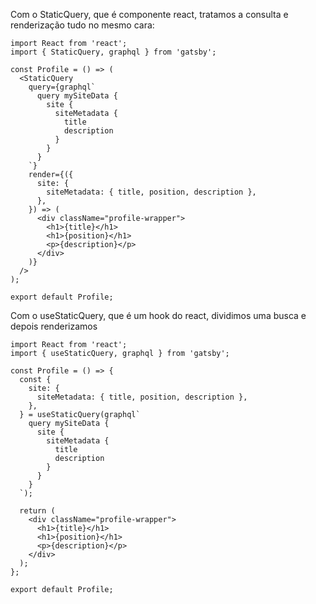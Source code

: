 
Com o StaticQuery, que é componente react, tratamos a consulta e renderização tudo no mesmo cara:

```
import React from 'react';
import { StaticQuery, graphql } from 'gatsby';

const Profile = () => (
  <StaticQuery
    query={graphql`
      query mySiteData {
        site {
          siteMetadata {
            title
            description
          }
        }
      }
    `}
    render={({
      site: {
        siteMetadata: { title, position, description },
      },
    }) => (
      <div className="profile-wrapper">
        <h1>{title}</h1>
        <h1>{position}</h1>
        <p>{description}</p>
      </div>
    )}
  />
);

export default Profile;
```

Com o useStaticQuery, que é um hook do react, dividimos uma busca e depois renderizamos

```
import React from 'react';
import { useStaticQuery, graphql } from 'gatsby';

const Profile = () => {
  const {
    site: {
      siteMetadata: { title, position, description },
    },
  } = useStaticQuery(graphql`
    query mySiteData {
      site {
        siteMetadata {
          title
          description
        }
      }
    }
  `);

  return (
    <div className="profile-wrapper">
      <h1>{title}</h1>
      <h1>{position}</h1>
      <p>{description}</p>
    </div>
  );
};

export default Profile;
```